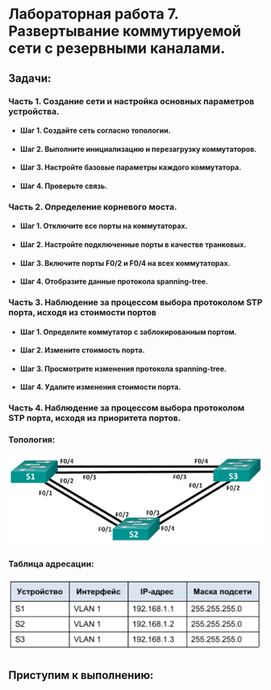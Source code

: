 # Лабораторная работа 7. Развертывание коммутируемой сети с резервными каналами.
## Задачи:
### Часть 1. Создание сети и настройка основных параметров устройства.
- #### Шаг 1. Создайте сеть согласно топологии.
- #### Шаг 2. Выполните инициализацию и перезагрузку коммутаторов.
- #### Шаг 3. Настройте базовые параметры каждого коммутатора.
- #### Шаг 4. Проверьте связь.
### Часть 2. Определение корневого моста.
- #### Шаг 1. Отключите все порты на коммутаторах.
- #### Шаг 2. Настройте подключенные порты в качестве транковых.
- #### Шаг 3. Включите порты F0/2 и F0/4 на всех коммутаторах.
- #### Шаг 4. Отобразите данные протокола spanning-tree.
### Часть 3. Наблюдение за процессом выбора протоколом STP порта, исходя из стоимости портов
- #### Шаг 1. Определите коммутатор с заблокированным портом. 
- #### Шаг 2. Измените стоимость порта.
- #### Шаг 3. Просмотрите изменения протокола spanning-tree.
- #### Шаг 4. Удалите изменения стоимости порта.
### Часть 4. Наблюдение за процессом выбора протоколом STP порта, исходя из приоритета портов.

### Топология:
![](https://github.com/OlegLarionov999/Images/blob/main/lab06/Screenshot_4.png)
### Таблица адресации:
![](https://github.com/OlegLarionov999/Images/blob/main/lab06/Screenshot_1.png)
## Приступим к выполнению:
